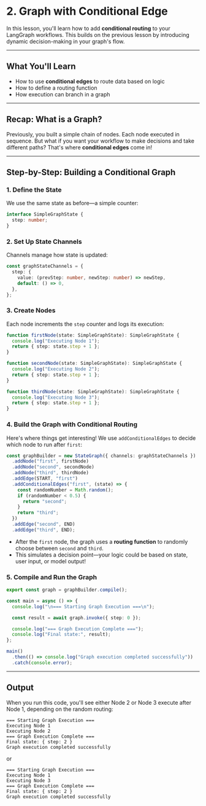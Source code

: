 # 2. Graph with Conditional Edge

In this lesson, you'll learn how to add **conditional routing** to your LangGraph workflows. This builds on the previous lesson by introducing dynamic decision-making in your graph's flow.

---

## What You'll Learn

- How to use **conditional edges** to route data based on logic
- How to define a routing function
- How execution can branch in a graph

---

## Recap: What is a Graph?

Previously, you built a simple chain of nodes. Each node executed in sequence. But what if you want your workflow to make decisions and take different paths? That's where **conditional edges** come in!

---

## Step-by-Step: Building a Conditional Graph

### 1. Define the State

We use the same state as before—a simple counter:

```typescript
interface SimpleGraphState {
  step: number;
}
```

### 2. Set Up State Channels

Channels manage how state is updated:

```typescript
const graphStateChannels = {
  step: {
    value: (prevStep: number, newStep: number) => newStep,
    default: () => 0,
  },
};
```

### 3. Create Nodes

Each node increments the `step` counter and logs its execution:

```typescript
function firstNode(state: SimpleGraphState): SimpleGraphState {
  console.log("Executing Node 1");
  return { step: state.step + 1 };
}

function secondNode(state: SimpleGraphState): SimpleGraphState {
  console.log("Executing Node 2");
  return { step: state.step + 1 };
}

function thirdNode(state: SimpleGraphState): SimpleGraphState {
  console.log("Executing Node 3");
  return { step: state.step + 1 };
}
```

### 4. Build the Graph with Conditional Routing

Here's where things get interesting! We use `addConditionalEdges` to decide which node to run after `first`:

```typescript
const graphBuilder = new StateGraph({ channels: graphStateChannels })
  .addNode("first", firstNode)
  .addNode("second", secondNode)
  .addNode("third", thirdNode)
  .addEdge(START, "first")
  .addConditionalEdges("first", (state) => {
    const randomNumber = Math.random();
    if (randomNumber < 0.5) {
      return "second";
    }
    return "third";
  })
  .addEdge("second", END)
  .addEdge("third", END);
```

- After the `first` node, the graph uses a **routing function** to randomly choose between `second` and `third`.
- This simulates a decision point—your logic could be based on state, user input, or model output!

### 5. Compile and Run the Graph

```typescript
export const graph = graphBuilder.compile();

const main = async () => {
  console.log("\n=== Starting Graph Execution ===\n");

  const result = await graph.invoke({ step: 0 });

  console.log("=== Graph Execution Complete ===");
  console.log("Final state:", result);
};

main()
  .then(() => console.log("Graph execution completed successfully"))
  .catch(console.error);
```

---

## Output

When you run this code, you'll see either Node 2 or Node 3 execute after Node 1, depending on the random routing:

```
=== Starting Graph Execution ===
Executing Node 1
Executing Node 2
=== Graph Execution Complete ===
Final state: { step: 2 }
Graph execution completed successfully
```

or

```
=== Starting Graph Execution ===
Executing Node 1
Executing Node 3
=== Graph Execution Complete ===
Final state: { step: 2 }
Graph execution completed successfully
```
